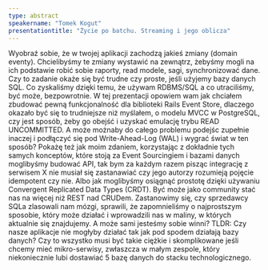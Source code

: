 ```yaml
---
type: abstract
speakername: "Tomek Kogut"
presentationtitle: "Życie po batchu. Streaming i jego oblicza"
---
```

Wyobraź sobie, że w twojej aplikacji zachodzą jakieś zmiany (domain eventy). Chcielibyśmy te zmiany wystawić na zewnątrz, żebyśmy mogli na ich podstawie robić sobie raporty, read modele, sagi, synchronizować dane. Czy to zadanie okaże się być trudne czy proste, jeśli użyjemy bazy danych SQL. Co zyskaliśmy dzięki temu, że używam RDBMS/SQL a co utraciliśmy, być może, bezpowrotnie. W tej prezentacji opowiem wam jak chciałem zbudować pewną funkcjonalność dla biblioteki Rails Event Store, dlaczego okazało być się to trudniejsze niż myślałem, o modelu MVCC w PostgreSQL, czy jest sposób, żeby go obejść i uzyskać emulację trybu READ UNCOMMITTED. A może możnaby do całego problemu podejśc zupełnie inaczej i podłączyć się pod Write-Ahead-Log (WAL) i wygrać świat w ten sposób? Pokażę też jak moim zdaniem, korzystając z dokładnie tych samych konceptów, które stoją za Event Sourcingiem i bazami danych moglibyśmy budować API, tak bym za każdym razem pisząc integrację z serwisem X nie musiał się zastanawiać czy jego autorzy rozumieją pojęcie idempotent czy nie. Albo jak moglibyśmy osiągnąć prostotę dzięki używaniu Convergent Replicated Data Types (CRDT). Być może jako community stać nas na więcej niż REST nad CRUDem. Zastanowimy się, czy sprzedawcy SQLa zlasowali nam mózgi, sprawili, że zapomnieliśmy o najprostszym sposobie, który może działać i wprowadzili nas w maliny, w których aktualnie się znajdujemy. A może sami jesteśmy sobie winni? TLDR: Czy nasze aplikacje nie mogłyby działać tak jak pod spodem działają bazy danych?
Czy to wszystko musi być takie ciężkie i skomplikowane jeśli chcemy mieć mikro-serwisy, zwłaszcza w małym zespole, który niekoniecznie lubi dostawiać 5 bazę danych do stacku technologicznego.
